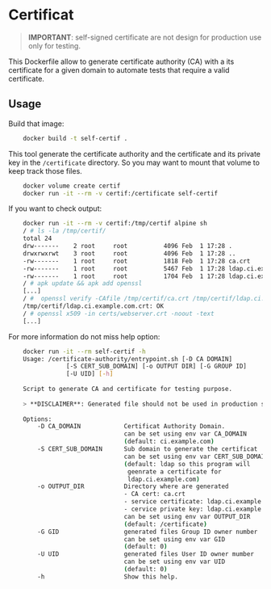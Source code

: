 # Certificat

> **IMPORTANT**: self-signed certificate are not design for production
> use only for testing.

This Dockerfile allow to generate certificate authority (CA) with
a its certificate for a given domain to automate tests that require a
valid certificate.


## Usage

Build that image:

```bash
    docker build -t self-certif .
```


This tool generate the certificate authority and the certificate and its
private key in the ``/certificate`` directory. So you may want to mount
that volume to keep track those files.


```bash
    docker volume create certif
    docker run -it --rm -v certif:/certificate self-certif
```

If you want to check output:

```bash
    docker run -it --rm -v certif:/tmp/certif alpine sh
    / # ls -la /tmp/certif/
    total 24
    drw-------    2 root     root          4096 Feb  1 17:28 .
    drwxrwxrwt    3 root     root          4096 Feb  1 17:28 ..
    -rw-------    1 root     root          1818 Feb  1 17:28 ca.crt
    -rw-------    1 root     root          5467 Feb  1 17:28 ldap.ci.example.com.crt
    -rw-------    1 root     root          1704 Feb  1 17:28 ldap.ci.example.com.key
    / # apk update && apk add openssl
    [...]
    / #  openssl verify -CAfile /tmp/certif/ca.crt /tmp/certif/ldap.ci.example.com.crt 
    /tmp/certif/ldap.ci.example.com.crt: OK
    / # openssl x509 -in certs/webserver.crt -noout -text
    [...]
```

For more information do not miss help option:

```bash
    docker run -it --rm self-certif -h
    Usage: /certificate-authority/entrypoint.sh [-D CA DOMAIN]
                [-S CERT_SUB_DOMAIN] [-o OUTPUT DIR] [-G GROUP ID]
                [-U UID] [-h]
    
    Script to generate CA and certificate for testing purpose.
    
    > **DISCLAIMER**: Generated file should not be used in production server
    
    Options:
        -D CA_DOMAIN            Certificat Authority Domain.
                                can be set using env var CA_DOMAIN
                                (default: ci.example.com)
        -S CERT_SUB_DOMAIN      Sub domain to generate the certificat
                                can be set using env var CERT_SUB_DOMAIN
                                (default: ldap so this program will
                                 geenrate a certificate for
                                 ldap.ci.example.com)
        -o OUTPUT_DIR           Directory where are generated
                                - CA cert: ca.crt
                                - service certificate: ldap.ci.example.com.crt
                                - cervice private key: ldap.ci.example.com.key
                                can be set using env var OUTPUT_DIR
                                (default: /certificate)
        -G GID                  generated files Group ID owner number
                                can be set using env var GID
                                (default: 0)
        -U UID                  generated files User ID owner mumber
                                can be set using env var UID
                                (default: 0)
        -h                      Show this help.
```
